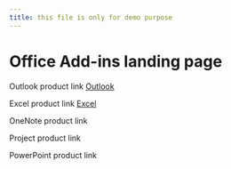 ```yaml
---
title: this file is only for demo purpose
---
```


# Office Add-ins landing page

Outlook product link [Outlook](https://review.docs.microsoft.com/en-us/office/dev/add-ins/demo?view=outlook-is-1.4)

Excel product link [Excel](https://review.docs.microsoft.com/en-us/office/dev/add-ins/demo?view=excel-js-1.4)

OneNote product link

Project product link

PowerPoint product link
